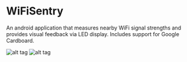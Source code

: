 WiFiSentry
==========

An android application that measures nearby WiFi signal strengths and provides visual feedback via LED display. Includes support for Google Cardboard.

![alt tag](http://i.imgur.com/HOSRLUs.gif)
![alt tag](http://i.imgur.com/42ZNTFE.gif)
